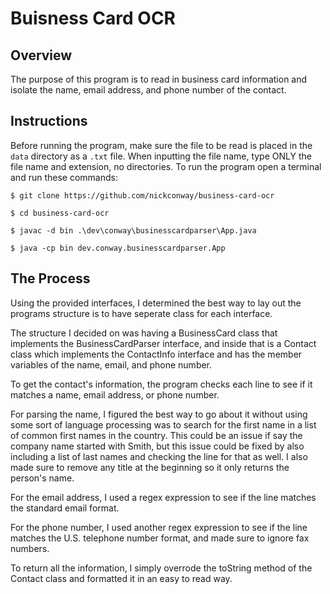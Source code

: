 # Buisness Card OCR

## Overview
The purpose of this program is to read in business card information and isolate the name, email address, and phone number of the contact.

## Instructions
Before running the program, make sure the file to be read is placed in the `data` directory as a `.txt` file. When inputting the file name, type ONLY the file name and extension, no directories. To run the program open a terminal and run these commands:

```
$ git clone https://github.com/nickconway/business-card-ocr

$ cd business-card-ocr

$ javac -d bin .\dev\conway\businesscardparser\App.java

$ java -cp bin dev.conway.businesscardparser.App
```

## The Process
Using the provided interfaces, I determined the best way to lay out the programs structure is to have seperate class for each interface.

The structure I decided on was having a BusinessCard class that implements the BusinessCardParser interface, and inside that is a Contact class which implements the ContactInfo interface and has the member variables of the name, email, and phone number.

To get the contact's information, the program checks each line to see if it matches a name, email address, or phone number.

For parsing the name, I figured the best way to go about it without using some sort of language processing was to search for the first name in a list of common first names in the country. This could be an issue if say the company name started with Smith, but this issue could be fixed by also including a list of last names and checking the line for that as well. I also made sure to remove any title at the beginning so it only returns the person's name.

For the email address, I used a regex expression to see if the line matches the standard email format.

For the phone number, I used another regex expression to see if the line matches the U.S. telephone number format, and made sure to ignore fax numbers.

To return all the information, I simply overrode the toString method of the Contact class and formatted it in an easy to read way.